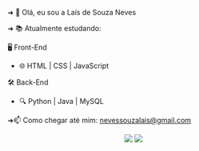 ➜ 👋 Olá, eu sou a Laís de Souza Neves

➜ 📚 Atualmente estudando:

🖥️ Front-End

- 🌐 HTML | CSS | JavaScript 


🛠️ Back-End

- 🔍  Python | Java | MySQL
  
   
➜📫 Como chegar até mim: [nevessouzalais@gmail.com](mailto:nevessouzalais@gmail.com)

<div align="center">
  <img src="https://github-readme-stats.vercel.app/api?username=NevesLais&show_icons=true&theme=tokyonight" />
  <img src="https://github-readme-stats.vercel.app/api/top-langs/?username=NevesLais&layout=compact&theme=tokyonight" />
</div>
